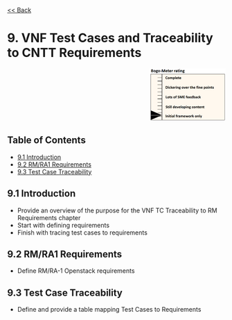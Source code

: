 [<< Back](../)

# 9. VNF Test Cases and Traceability to CNTT Requirements
<p align="right"><img src="../figures/bogo_ifo.png" alt="scope" title="Scope" width="35%"/></p>

## Table of Contents
* [9.1 Introduction](#9.1)
* [9.2 RM/RA1 Requirements](#9.2)
* [9.3 Test Case Traceability](#9.3)

<a name="9.1"></a>
## 9.1 Introduction

- Provide an overview of the purpose for the VNF TC Traceability to RM Requirements chapter
- Start with defining requirements
- Finish with tracing test cases to requirements  

<a name="9.2"></a>
## 9.2 RM/RA1 Requirements

- Define RM/RA-1 Openstack requirements

<a name="9.3"></a>
## 9.3 Test Case Traceability

- Define and provide a table mapping Test Cases to Requirements
